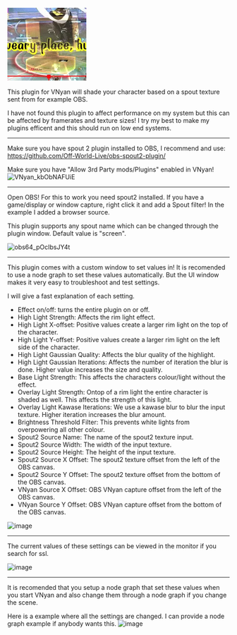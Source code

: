 ![image](https://raw.githubusercontent.com/Sjatar/StylisticScreenLight/main/examplegif.webp)

This plugin for VNyan will shade your character based on a spout texture sent from for example OBS.

I have not found this plugin to affect performance on my system but this can be affected by framerates and texture sizes! 
I try my best to make my plugins efficent and this should run on low end systems.

------------------------------------------------

Make sure you have spout 2 plugin installed to OBS, I recommend and use: https://github.com/Off-World-Live/obs-spout2-plugin/

Make sure you have "Allow 3rd Party mods/Plugins" enabled in VNyan!
![VNyan_kbObNAFUiE](https://github.com/user-attachments/assets/30801d46-0624-4cbb-815e-fecac2bfdd0c)

-----------------------------------------------

Open OBS! For this to work you need spout2 installed. If you have a game/display or window capture, right click it and add a Spout filter! In the example I added a browser source.

This plugin supports any spout name which can be changed through the plugin window. Default value is "screen".

![obs64_pOcIbsJY4t](https://github.com/user-attachments/assets/fdc6d134-c37d-499b-8e43-6cd24d002421)

----------------------------------------------

This plugin comes with a custom window to set values in! It is recomended to use a node graph to set these values automatically. 
But the UI window makes it very easy to troubleshoot and test settings.

I will give a fast explanation of each setting.
- Effect on/off: turns the entire plugin on or off.
- High Light Strength: Affects the rim light effect.
- High Light X-offset: Positive values create a larger rim light on the top of the character.
- High Light Y-offset: Positive values create a larger rim light on the left side of the character.
- High Light Gaussian Quality: Affects the blur quality of the highlight.
- High Light Gaussian Iterations: Affects the number of iteration the blur is done. Higher value increases the size and quality.
- Base Light Strength: This affects the characters colour/light without the effect.
- Overlay Light Strength: Ontop of a rim light the entire character is shaded as well. This affects the strength of this light.
- Overlay Light Kawase Iterations: We use a kawase blur to blur the input texture. Higher iteration increases the blur amount.
- Brightness Threshold Filter: This prevents white lights from overpowering all other colour.
- Spout2 Source Name: The name of the spout2 texture input.
- Spout2 Source Width: The width of the input texture.
- Spout2 Source Height: The height of the input texture.
- Spout2 Source X Offset: The spout2 texture offset from the left of the OBS canvas. 
- Spout2 Source Y Offset: The spout2 texture offset from the bottom of the OBS canvas. 
- VNyan Source X Offset: OBS VNyan capture offset from the left of the OBS canvas.
- VNyan Source Y Offset: OBS VNyan capture offset from the bottom of the OBS canvas.

![image](https://github.com/user-attachments/assets/fee7eb9b-541d-4d70-8e6a-b917f795b8ca)

-----------------------------------------------

The current values of these settings can be viewed in the monitor if you search for ssl.

![image](https://github.com/user-attachments/assets/d77e67c4-b2d6-4403-acd5-eb46ff6c0b35)

-----------------------------------------------

It is recomended that you setup a node graph that set these values when you start VNyan and also change them through a node graph if you change the scene.

Here is a example where all the settings are changed. I can provide a node graph example if anybody wants this.
![image](https://github.com/user-attachments/assets/99bfd7c0-b6d8-45db-9e27-3707afb903e7)

